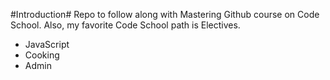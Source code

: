#Introduction#
Repo to follow along with Mastering Github course on Code School. Also, my favorite Code School path is Electives.

* JavaScript
* Cooking
* Admin
